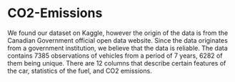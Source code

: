 # CO2-Emissions

We found our dataset on Kaggle, however the origin of the data is from the Canadian Government official open data website. Since the data originates from a government institution, we believe that the data is reliable. The data contains 7385 observations of vehicles from a period of 7 years,  6282 of them being unique. There are 12 columns that describe certain features of the car, statistics of the fuel, and CO2 emissions.
